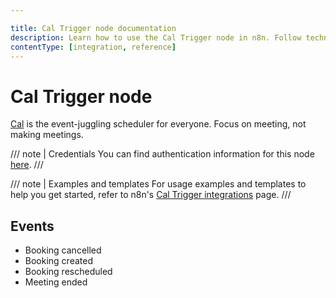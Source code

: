 ```yaml
---

title: Cal Trigger node documentation
description: Learn how to use the Cal Trigger node in n8n. Follow technical documentation to integrate Cal Trigger node into your workflows.
contentType: [integration, reference]
---
```


# Cal Trigger node

[Cal](https://cal.com/) is the event-juggling scheduler for everyone. Focus on meeting, not making meetings.

/// note | Credentials
You can find authentication information for this node [here](/integrations/builtin/credentials/cal.md).
///

///  note  | Examples and templates
For usage examples and templates to help you get started, refer to n8n's [Cal Trigger integrations](https://n8n.io/integrations/cal-trigger/) page.
///

## Events

* Booking cancelled
* Booking created
* Booking rescheduled
* Meeting ended
